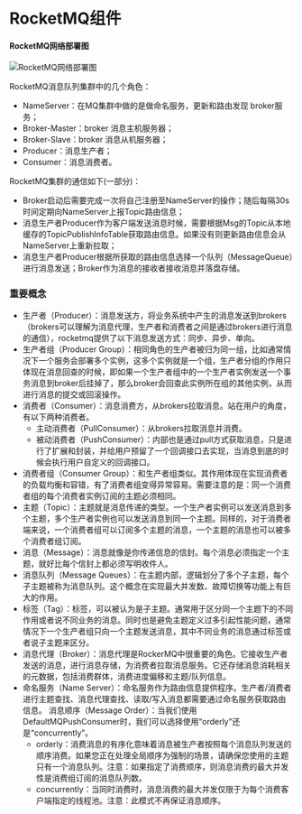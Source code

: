 # RocketMQ组件

#### RocketMQ网络部署图
[RocketMQ网络部署图]: https://github.com/zhang-jh/the-way-to-RocketMQ/blob/master/images/reocketMq.png
![RocketMQ网络部署图]

RocketMQ消息队列集群中的几个角色：
* NameServer：在MQ集群中做的是做命名服务，更新和路由发现 broker服务；
* Broker-Master：broker 消息主机服务器；
* Broker-Slave：broker 消息从机服务器；
* Producer：消息生产者；
* Consumer：消息消费者。

RocketMQ集群的通信如下(一部分)：
* Broker启动后需要完成一次将自己注册至NameServer的操作；随后每隔30s时间定期向NameServer上报Topic路由信息；
* 消息生产者Producer作为客户端发送消息时候，需要根据Msg的Topic从本地缓存的TopicPublishInfoTable获取路由信息。如果没有则更新路由信息会从NameServer上重新拉取；
* 消息生产者Producer根据所获取的路由信息选择一个队列（MessageQueue）进行消息发送；Broker作为消息的接收者接收消息并落盘存储。


### 重要概念
* 生产者（Producer）：消息发送方，将业务系统中产生的消息发送到brokers（brokers可以理解为消息代理，生产者和消费者之间是通过brokers进行消息的通信），rocketmq提供了以下消息发送方式：同步、异步、单向。    
* 生产者组（Producer Group）：相同角色的生产者被归为同一组，比如通常情况下一个服务会部署多个实例，这多个实例就是一个组，生产者分组的作用只体现在消息回查的时候，即如果一个生产者组中的一个生产者实例发送一个事务消息到broker后挂掉了，那么broker会回查此实例所在组的其他实例，从而进行消息的提交或回滚操作。    
* 消费者（Consumer）：消息消费方，从brokers拉取消息。站在用户的角度，有以下两种消费者。    
  * 主动消费者（PullConsumer）：从brokers拉取消息并消费。    
  * 被动消费者（PushConsumer）：内部也是通过pull方式获取消息，只是进行了扩展和封装，并给用户预留了一个回调接口去实现，当消息到底的时候会执行用户自定义的回调接口。    
* 消费者组（Consumer Group）：和生产者组类似。其作用体现在实现消费者的负载均衡和容错，有了消费者组变得异常容易。需要注意的是：同一个消费者组的每个消费者实例订阅的主题必须相同。    
* 主题（Topic）：主题就是消息传递的类型。一个生产者实例可以发送消息到多个主题，多个生产者实例也可以发送消息到同一个主题。同样的，对于消费者端来说，一个消费者组可以订阅多个主题的消息，一个主题的消息也可以被多个消费者组订阅。    
* 消息（Message）：消息就像是你传递信息的信封。每个消息必须指定一个主题，就好比每个信封上都必须写明收件人。    
* 消息队列（Message Queues）：在主题内部，逻辑划分了多个子主题，每个子主题被称为消息队列。这个概念在实现最大并发数、故障切换等功能上有巨大的作用。    
* 标签（Tag）：标签，可以被认为是子主题。通常用于区分同一个主题下的不同作用或者说不同业务的消息。同时也是避免主题定义过多引起性能问题，通常情况下一个生产者组只向一个主题发送消息，其中不同业务的消息通过标签或者说子主题来区分。    
* 消息代理（Broker）：消息代理是RockerMQ中很重要的角色。它接收生产者发送的消息，进行消息存储，为消费者拉取消息服务。它还存储消息消耗相关的元数据，包括消费群体，消费进度偏移和主题/队列信息。    
* 命名服务（Name Server）：命名服务作为路由信息提供程序。生产者/消费者进行主题查找、消息代理查找、读取/写入消息都需要通过命名服务获取路由信息。
消息顺序（Message Order）：当我们使用DefaultMQPushConsumer时，我们可以选择使用“orderly”还是“concurrently”。    
  * orderly：消费消息的有序化意味着消息被生产者按照每个消息队列发送的顺序消费。如果您正在处理全局顺序为强制的场景，请确保您使用的主题只有一个消息队列。注意：如果指定了消费顺序，则消息消费的最大并发性是消费组订阅的消息队列数。    
  * concurrently：当同时消费时，消息消费的最大并发仅限于为每个消费客户端指定的线程池。注意：此模式不再保证消息顺序。    

